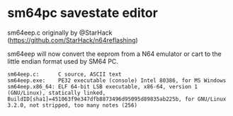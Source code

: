 # sm64pc savestate editor

sm64eep.c originally by @StarHack (https://github.com/StarHack/n64reflashing)

sm64eep will now convert the eeprom from a N64 emulator or cart to the little endian format used by SM64 PC.

```
sm64eep.c:      C source, ASCII text
sm64eep.exe:    PE32 executable (console) Intel 80386, for MS Windows
sm64eep.x86_64: ELF 64-bit LSB executable, x86-64, version 1 (GNU/Linux), statically linked, BuildID[sha1]=451063f9e347dfb8873496d95095d89835ab225b, for GNU/Linux 3.2.0, not stripped, too many notes (256)
```
